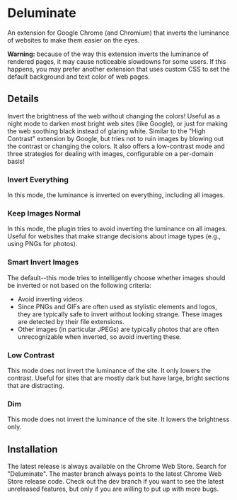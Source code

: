 Deluminate
==========

An extension for Google Chrome (and Chromium) that inverts the luminance of
websites to make them easier on the eyes.

**Warning:** because of the way this extension inverts the luminance of
rendered pages, it may cause noticeable slowdowns for some users. If this
happens, you may prefer another extension that uses custom CSS to set the
default background and text color of web pages.

Details
-------

Invert the brightness of the web without changing the colors! Useful as a night
mode to darken most bright web sites (like Google), or just for making the web
soothing black instead of glaring white. Similar to the "High Contrast"
extension by Google, but tries not to ruin images by blowing out the contrast or
changing the colors. It also offers a low-contrast mode and three strategies
for dealing with images, configurable on a per-domain basis!

### Invert Everything ###
In this mode, the luminance is inverted on everything, including all images.

### Keep Images Normal ###
In this mode, the plugin tries to avoid inverting the luminance on all images.
Useful for websites that make strange decisions about image types (e.g., using
PNGs for photos).

### Smart Invert Images ###
The default--this mode tries to intelligently choose whether images should be
inverted or not based on the following criteria:

 * Avoid inverting videos.
 * Since PNGs and GIFs are often used as stylistic elements and logos, they are
   typically safe to invert without looking strange. These images are detected
   by their file extensions.
 * Other images (in particular JPEGs) are typically photos that are often
   unrecognizable when inverted, so avoid inverting these.

### Low Contrast ###
This mode does not invert the luminance of the site. It only lowers the
contrast. Useful for sites that are mostly dark but have large, bright sections
that are distracting.

### Dim ###
This mode does not invert the luminance of the site. It lowers the brightness
only.

Installation
------------

The latest release is always available on the Chrome Web Store. Search for
"Deluminate". The master branch always points to the latest Chrome Web Store
release code. Check out the dev branch if you want to see the latest unreleased
features, but only if you are willing to put up with more bugs.
